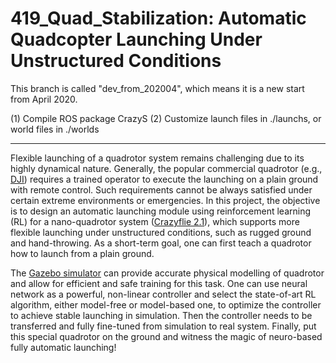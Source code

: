 # 419_Quad_Stabilization: Automatic Quadcopter Launching Under Unstructured Conditions

This branch is called "dev_from_202004", which means it is a new start from April 2020. 

(1) Compile ROS package CrazyS
(2) Customize launch files in ./launchs, or world files in ./worlds

---

Flexible launching of a quadrotor system remains challenging due to its highly dynamical nature. Generally, the popular commercial quadrotor (e.g., [DJI](https://www.dji.com/)) requires a trained operator to execute the launching on a plain ground with remote control. Such requirements cannot be always satisfied under certain extreme environments or emergencies. In this project, the objective is to design an automatic launching module using reinforcement learning (RL) for a nano-quadrotor system ([Crazyflie 2.1](https://www.bitcraze.io/products/crazyflie-2-1/)), which supports more flexible launching under unstructured conditions, such as rugged ground and hand-throwing. As a short-term goal, one can first teach a quadrotor how to launch from a plain ground.

The [Gazebo simulator](http://gazebosim.org/) can provide accurate physical modelling of quadrotor and allow for efficient and safe training for this task. One can use neural network as a powerful, non-linear controller and select the state-of-art RL algorithm, either model-free or model-based one, to optimize the controller to achieve stable launching in simulation. Then the controller needs to be transferred and fully fine-tuned from simulation to real system. Finally, put this special quadrotor on the ground and witness the magic of neuro-based fully automatic launching! 
